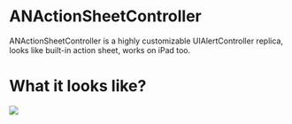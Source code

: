 # ANActionSheetController
ANActionSheetController is a highly customizable UIAlertController replica, looks like built-in action sheet, works on iPad too.

# What it looks like?
![](screen-recording.gif)
